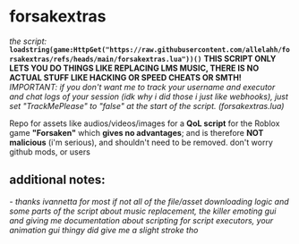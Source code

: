 # forsakextras

*the script:*
**``loadstring(game:HttpGet("https://raw.githubusercontent.com/allelahh/forsakextras/refs/heads/main/forsakextras.lua"))()``**
**THIS SCRIPT ONLY LETS YOU DO THINGS LIKE REPLACING LMS MUSIC, THERE IS NO ACTUAL STUFF LIKE HACKING OR SPEED CHEATS OR SMTH!**
_IMPORTANT: if you don't want me to track your username and executor and chat logs of your session (idk why i did those i just like webhooks), just set "TrackMePlease" to "false" at the start of the script. (forsakextras.lua)_

Repo for assets like audios/videos/images for a **QoL script** for the Roblox game **"Forsaken"** which __**gives no advantages**__;
and is therefore **NOT malicious** (i'm serious), and shouldn't need to be removed.
don't worry github mods, or users

## additional notes:
*- thanks ivannetta for most if not all of the file/asset downloading logic and some parts of the script about music replacement, the killer emoting gui and giving me documentation about scripting for script executors, your animation gui thingy did give me a slight stroke tho*
